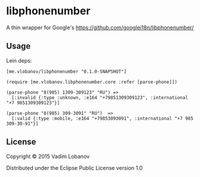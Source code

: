 # libphonenumber

A thin wrapper for Google's https://github.com/googlei18n/libphonenumber/

## Usage
Lein deps:
```
[me.vlobanov/libphonenumber "0.1.0-SNAPSHOT"]
```

```
(require [me.vlobanov.libphonenumber.core :refer [parse-phone]])

(parse-phone "8(985) 1309-309123" "RU") =>
  [:invalid {:type :unknown, :e164 "+79851309309123", :international "+7 9851309309123"}]

(parse-phone "8(985) 309-3091" "RU")  =>
  [:valid {:type :mobile, :e164 "+79853093091", :international "+7 985 309-30-91"}]
```

## License

Copyright © 2015 Vadim Lobanov

Distributed under the Eclipse Public License version 1.0
